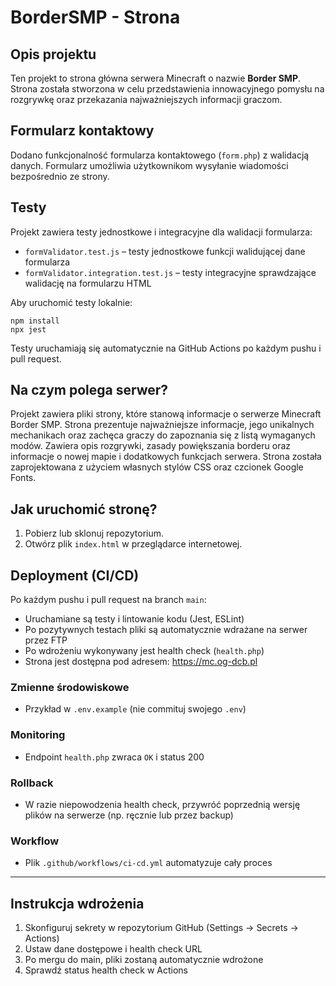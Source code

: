 # BorderSMP - Strona

<!--
README.md
Dokumentacja projektu Border SMP
- Opisuje funkcjonalności, testy, uruchamianie i strukturę strony
- Zawiera instrukcje dla deweloperów i użytkowników
-->

## Opis projektu

Ten projekt to strona główna serwera Minecraft o nazwie **Border SMP**. Strona została stworzona w celu przedstawienia innowacyjnego pomysłu na rozgrywkę oraz przekazania najważniejszych informacji graczom.

## Formularz kontaktowy

Dodano funkcjonalność formularza kontaktowego (`form.php`) z walidacją danych. Formularz umożliwia użytkownikom wysyłanie wiadomości bezpośrednio ze strony.

## Testy

Projekt zawiera testy jednostkowe i integracyjne dla walidacji formularza:
- `formValidator.test.js` – testy jednostkowe funkcji walidującej dane formularza
- `formValidator.integration.test.js` – testy integracyjne sprawdzające walidację na formularzu HTML

Aby uruchomić testy lokalnie:
```
npm install
npx jest
```

Testy uruchamiają się automatycznie na GitHub Actions po każdym pushu i pull request.

## Na czym polega serwer?

Projekt zawiera pliki strony, które stanową informacje o serwerze Minecraft Border SMP. Strona prezentuje najważniejsze informacje, jego unikalnych mechanikach oraz zachęca graczy do zapoznania się z listą wymaganych modów. Zawiera opis rozgrywki, zasady powiększania borderu oraz informacje o nowej mapie i dodatkowych funkcjach serwera. Strona została zaprojektowana z użyciem własnych stylów CSS oraz czcionek Google Fonts.

## Jak uruchomić stronę?

1. Pobierz lub sklonuj repozytorium.
2. Otwórz plik `index.html` w przeglądarce internetowej.

## Deployment (CI/CD)

Po każdym pushu i pull request na branch `main`:
- Uruchamiane są testy i lintowanie kodu (Jest, ESLint)
- Po pozytywnych testach pliki są automatycznie wdrażane na serwer przez FTP
- Po wdrożeniu wykonywany jest health check (`health.php`)
- Strona jest dostępna pod adresem: https://mc.og-dcb.pl

### Zmienne środowiskowe
- Przykład w `.env.example` (nie commituj swojego `.env`)

### Monitoring
- Endpoint `health.php` zwraca `OK` i status 200

### Rollback
- W razie niepowodzenia health check, przywróć poprzednią wersję plików na serwerze (np. ręcznie lub przez backup)

### Workflow
- Plik `.github/workflows/ci-cd.yml` automatyzuje cały proces

---

## Instrukcja wdrożenia
1. Skonfiguruj sekrety w repozytorium GitHub (Settings → Secrets → Actions)
2. Ustaw dane dostępowe i health check URL
3. Po mergu do main, pliki zostaną automatycznie wdrożone
4. Sprawdź status health check w Actions